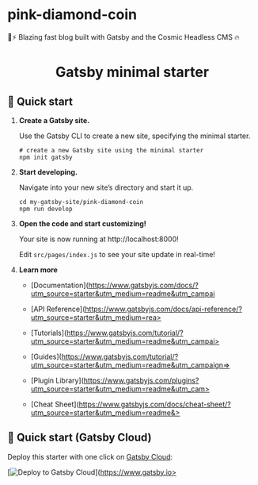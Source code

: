 # pink-diamond-coin
🚀⚡️ Blazing fast blog built with Gatsby and the Cosmic Headless CMS 🔥
<p align="center">
  <a href="https://www.gatsbyjs.com/?utm_source=starter&utm_medium=readme&utm_campaign=minimal-start>
    <img alt="Gatsby" src="https://www.gatsbyjs.com/Gatsby-Monogram.svg" width="60" />
  </a>
</p>
<h1 align="center">
  Gatsby minimal starter
</h1>

## 🚀 Quick start

1.  **Create a Gatsby site.**

    Use the Gatsby CLI to create a new site, specifying the minimal starter.

    ```shell
    # create a new Gatsby site using the minimal starter
    npm init gatsby
    ```

2.  **Start developing.**

    Navigate into your new site’s directory and start it up.

    ```shell
    cd my-gatsby-site/pink-diamond-coin
    npm run develop
    ```

3.  **Open the code and start customizing!**

    Your site is now running at http://localhost:8000!

    Edit `src/pages/index.js` to see your site update in real-time!

4.  **Learn more**

    - [Documentation](https://www.gatsbyjs.com/docs/?utm_source=starter&utm_medium=readme&utm_campai
    - [API Reference](https://www.gatsbyjs.com/docs/api-reference/?utm_source=starter&utm_medium=rea>

    - [Tutorials](https://www.gatsbyjs.com/tutorial/?utm_source=starter&utm_medium=readme&utm_campai>

    - [Guides](https://www.gatsbyjs.com/tutorial/?utm_source=starter&utm_medium=readme&utm_campaign=>

    - [Plugin Library](https://www.gatsbyjs.com/plugins?utm_source=starter&utm_medium=readme&utm_cam>

    - [Cheat Sheet](https://www.gatsbyjs.com/docs/cheat-sheet/?utm_source=starter&utm_medium=readme&>

## 🚀 Quick start (Gatsby Cloud)

Deploy this starter with one click on [Gatsby Cloud](https://www.gatsbyjs.com/cloud/):

[<img src="https://www.gatsbyjs.com/deploynow.svg" alt="Deploy to Gatsby Cloud">](https://www.gatsby.io>
